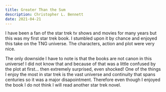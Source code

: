 ```yaml
---
title: Greater Than the Sum
description: Christopher L. Bennett
date: 2021-04-21
---
```


I have been a fan of the star trek tv shows and movies for many years but this was my first star trek book. I stumbled upon it by chance and enjoyed this take on the TNG universe. The characters, action and plot were very nice.

The only downside I have to note is that the books are not canon in this universe! I did not know that and because of that was a little confused by the plot at first... then extremely surprised, even shocked! One of the things I enjoy the most in star trek is the vast universe and continuity that spans centuries so it was a major disapointment. Therefore even though I enjoyed the book I do not think I will read another star trek novel.

